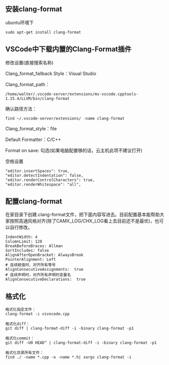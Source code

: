 ## 安装clang-format

ubuntu环境下

```shell
sudo apt-get install clang-format
```

## VSCode中下载内置的Clang-Format插件

修改设置(直接搜索名称)

Clang\_format\_fallback Style：Visual Studio

Clang\_format\_path：

```shell
/home/walter/.vscode-server/extensions/ms-vscode.cpptools-1.15.4/LLVM/bin/clang-format
```

确认路径方法：

```shell
find ~/.vscode-server/extensions/ -name clang-format
```

Clang\_format\_style：file

Default Formatter：C/C++

Format on save: 勾选(如果电脑配置够的话，云主机此项不建议打开)



空格设置

```shell
"editor.insertSpaces": true,
"editor.detectIndentation": false,
"editor.renderControlCharacters": true,
"editor.renderWhitespace": "all",
```

## 配置clang-format

在家目录下创建.clang-format文件，把下面内容写进去。目前配置基本能帮助大家按照高通风格对齐(除了CAMX_LOG/CHX_LOG看上去目前还不是最优)，也可以自行修改。

```shell
IndentWidth: 4                                                                                                 
ColumnLimit: 128 
BreakBeforeBraces: Allman
SortIncludes: false
AlignAfterOpenBracket: AlwaysBreak
PointerAlignment: Left
# 连续赋值时，对齐所有等号
AlignConsecutiveAssignments:  true
# 连续声明时，对齐所有声明的变量名
AlignConsecutiveDeclarations:  true
```

## 格式化

```shell
格式化指定文件：
clang-format -i vivocode.cpp

格式化diff：
git diff | clang-format-diff -i -binary clang-format -p1

格式化commit：
git diff -U0 HEAD^ | clang-format-diff -i -binary clang-format -p1

格式化目录所有文件：
find ./ -name *.cpp -o -name *.h| xargs clang-format -i
```
